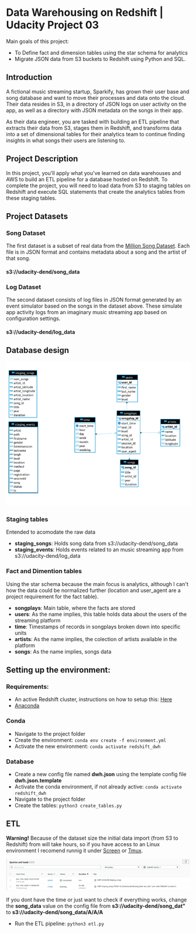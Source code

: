 # Data Warehousing on Redshift | Udacity Project 03

Main goals of this project:  
- To Define fact and dimension tables using the star schema for analytics
- Migrate JSON data from S3 buckets to Redshift using Python and SQL.

## Introduction
A fictional music streaming startup, Sparkify, has grown their user base and song database and want to move their processes and data onto the cloud. Their data resides in S3, in a directory of JSON logs on user activity on the app, as well as a directory with JSON metadata on the songs in their app.

As their data engineer, you are tasked with building an ETL pipeline that extracts their data from S3, stages them in Redshift, and transforms data into a set of dimensional tables for their analytics team to continue finding insights in what songs their users are listening to.

## Project Description

In this project, you'll apply what you've learned on data warehouses and AWS to build an ETL pipeline for a database hosted on Redshift. To complete the project, you will need to load data from S3 to staging tables on Redshift and execute SQL statements that create the analytics tables from these staging tables.

## Project Datasets

### Song Dataset 

The first dataset is a subset of real data from the [Million Song Dataset](http://millionsongdataset.com/). 
Each file is in JSON format and contains metadata about a song and the artist of that song.

#### s3://udacity-dend/song_data

### Log Dataset
The second dataset consists of log files in JSON format generated by an event simulator based on the songs in the dataset above. These simulate app activity logs from an imaginary music streaming app based on configuration settings.

#### s3://udacity-dend/log_data

## Database design

![db_diagram](database_diagram.png)

### Staging tables
Entended to acomodate the raw data

- **staging_songs**: Holds song data from s3://udacity-dend/song_data
- **staging_events**: Holds events related to an music streaming app from s3://udacity-dend/log_data

### Fact and Dimention tables
Using the star schema because the main focus is analytics, although I can't how the data could be normalized further (location and user_agent are a project requirement for the fact table). 

- **songplays**: Main table, where the facts are stored
- **users**: As the name implies, this table holds data about the users of the streaming platform
- **time**: Timestamps of records in songplays broken down into specific units
- **artists**: As the name implies, the colection of artists available in the platform 
- **songs**: As the name implies, songs data


## Setting up the environment:

### Requirements:
- An active Redshift cluster, instructions on how to setup this: [Here](https://docs.aws.amazon.com/redshift/latest/gsg/getting-started.html)
- [Anaconda](https://www.anaconda.com/)

### Conda
- Navigate to the project folder
- Create the environment: `conda env create -f environment.yml`
- Activate the new environment: `conda activate redshift_dwh`

### Database
- Create a new config file named **dwh.json** using the template config file **dwh.json.template**
- Activate the conda environment, if not already active: `conda activate redshift_dwh`
- Navigate to the project folder
- Create the tables: `python3 create_tables.py`

## ETL
**Warning!** Because of the dataset size the initial data import (from S3 to Redshift) from  will take hours, so if you have access to an Linux environment I recomend runnig it under [Screen](https://linuxize.com/post/how-to-use-linux-screen/) or [Tmux](https://github.com/tmux/tmux/wiki).

![data_ingest](initial_load.png)


If you dont have the time or just want to check if everything works, change the **song_data** value on the config file from **s3://udacity-dend/song_dat"** to **s3://udacity-dend/song_data/A/A/A**

- Run the ETL pipeline: `python3 etl.py`

